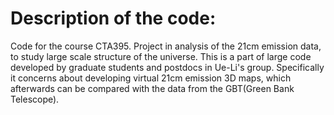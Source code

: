Description of the code:
===
Code for the course CTA395. Project in analysis of the 21cm emission data, to study large scale structure of the universe. This is a part of large code developed by graduate students and postdocs in Ue-Li's group. Specifically it concerns about developing virtual 21cm emission 3D maps, which afterwards can be compared with the data from the GBT(Green Bank Telescope).

